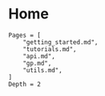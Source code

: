 # Home

```@contents
Pages = [
    "getting_started.md",
    "tutorials.md",
    "api.md",
    "gp.md",
    "utils.md",
]
Depth = 2
```
